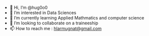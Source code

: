 - 👋 Hi, I’m @hug0o0
- 👀 I’m interested in Data Sciences
- 🌱 I’m currently learning Applied Mathmatics and computer science
- 💞️ I’m looking to collaborate on a traineeship
- 📫 How to reach me : hlarmugnat@gmail.com

<!---
hug0o0/hug0o0 is a ✨ special ✨ repository because its `README.md` (this file) appears on your GitHub profile.
You can click the Preview link to take a look at your changes.
--->
